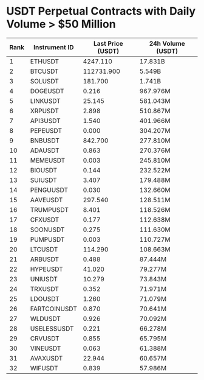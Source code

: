 # USDT Perpetual Contracts with Daily Volume > $50 Million

| Rank | Instrument ID | Last Price (USDT) | 24h Volume (USDT) |
|------|---------------|-------------------|-------------------|
| 1 | ETHUSDT | 4247.110 | 17.831B |
| 2 | BTCUSDT | 112731.900 | 5.549B |
| 3 | SOLUSDT | 181.700 | 1.741B |
| 4 | DOGEUSDT | 0.216 | 967.976M |
| 5 | LINKUSDT | 25.145 | 581.043M |
| 6 | XRPUSDT | 2.898 | 510.867M |
| 7 | API3USDT | 1.540 | 401.966M |
| 8 | PEPEUSDT | 0.000 | 304.207M |
| 9 | BNBUSDT | 842.700 | 277.810M |
| 10 | ADAUSDT | 0.863 | 270.376M |
| 11 | MEMEUSDT | 0.003 | 245.810M |
| 12 | BIOUSDT | 0.144 | 232.522M |
| 13 | SUIUSDT | 3.407 | 179.488M |
| 14 | PENGUUSDT | 0.030 | 132.660M |
| 15 | AAVEUSDT | 297.540 | 128.511M |
| 16 | TRUMPUSDT | 8.401 | 118.526M |
| 17 | CFXUSDT | 0.177 | 112.638M |
| 18 | SOONUSDT | 0.275 | 111.630M |
| 19 | PUMPUSDT | 0.003 | 110.727M |
| 20 | LTCUSDT | 114.290 | 108.663M |
| 21 | ARBUSDT | 0.488 | 87.444M |
| 22 | HYPEUSDT | 41.020 | 79.277M |
| 23 | UNIUSDT | 10.279 | 73.843M |
| 24 | TRXUSDT | 0.352 | 71.971M |
| 25 | LDOUSDT | 1.260 | 71.079M |
| 26 | FARTCOINUSDT | 0.870 | 70.641M |
| 27 | WLDUSDT | 0.926 | 70.092M |
| 28 | USELESSUSDT | 0.221 | 66.278M |
| 29 | CRVUSDT | 0.855 | 65.795M |
| 30 | VINEUSDT | 0.063 | 61.388M |
| 31 | AVAXUSDT | 22.944 | 60.657M |
| 32 | WIFUSDT | 0.839 | 57.986M |
